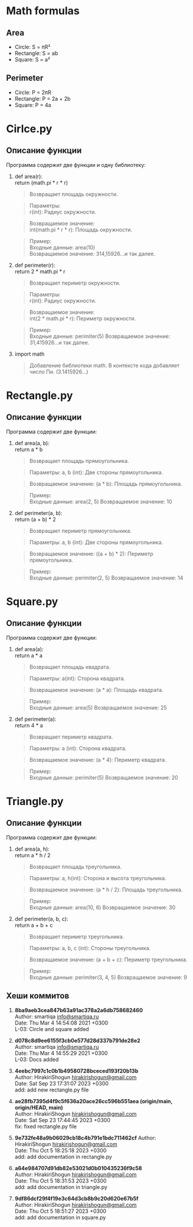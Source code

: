 # Math formulas
## Area
- Circle: S = πR²
- Rectangle: S = ab
- Square: S = a²

## Perimeter
- Circle: P = 2πR
- Rectangle: P = 2a + 2b
- Square: P = 4a

# Cirlce.py
## Описание функции

Программа содержит две функции и одну библиотеку:
1. def area(r):  
    return (math.pi * r * r)
    >Возвращает площадь окружности.
    
    >Параметры:   
            r(int): Радиус окружности.
    
    >Возвращаемое значение:   
            int(math.pi * r * r): Площадь окружности.
    
    >Пример:  
        Входные данные: area(10)  
        Возвращаемое значение: 314,15926...и так далее.

2. def perimeter(r):  
    return 2 * math.pi * r
    >Возвращает периметр окружности.
    
    >Параметры:   
            r(int): Радиус окружности.
    
    >Возвращаемое значение:   
            int(2 * math.pi * r): Периметр окружности.
    
    >Пример:  
        Входные данные: perimiter(5) 
        Возвращаемое значение: 31,415926...и так далее.

3. import math
    > Добавление библиотеки math. В контексте кода добавляет число Пи. (3.1415926...)


# Rectangle.py
## Описание функции

Программа содержит две функции:
1. def area(a, b):  
    return a * b
    >Возвращает площадь прямоугольника.  

    >Параметры: 
                a, b (int): Две стороны прямоугольника.  

    >Возвращаемое значение: 
                (a * b): Площадь прямоугольника. 

    >Пример:  
              Входные данные: area(2, 5)
              Возвращаемое значение: 10
    
2. def perimeter(a, b):  
       return (a + b) * 2
    >Возвращает периметр прямоугольника.

    >Параметры: 
                a, b (int): Две стороны прямоугольника.

    >Возвращаемое значение: 
                   ((a + b) * 2): Периметр прямоугольника.
    
    >Пример:  
              Входные данные: perimiter(2, 5)
              Возвращаемое значение: 14



# Square.py
## Описание функции

Программа содержит две функции:
1. def area(a):  
    return a * a
    >Возвращает площадь квадрата. 

    >Параметры: 
                a(int): Сторона квадрата.

    >Возвращаемое значение: 
                (a * a): Площадь квадрата. 

    >Пример:  
              Входные данные: area(5)
              Возвращаемое значение: 25
    
2. def perimeter(a):  
    return 4 * a
    >Возвращает периметр квадрата.

    >Параметры: 
                a (int): Сторона квадрата.

    >Возвращаемое значение: 
                   (a * 4): Периметр квадрата.
    
    >Пример:  
              Входные данные: perimiter(5)
              Возвращаемое значение: 20



# Triangle.py
## Описание функции

Программа содержит две функции:
1. def area(a, h):   
    return a * h / 2
    >Возвращает площадь треугольника. 

    >Параметры: 
                a, h(int): Сторона и высота треугольника.

    >Возвращаемое значение: 
                (a * h / 2): Площадь треугольника. 

    >Пример:  
              Входные данные: area(10, 6)
              Возвращаемое значение: 30
    
2. def perimeter(a, b, c):   
    return a + b + c
    >Возвращает периметр треугольника.

    >Параметры: 
                a, b, c (int): Стороны треугольника.

    >Возвращаемое значение: 
                   (a + b + c): Периметр треугольника.
    
    >Пример:  
              Входные данные: perimiter(3, 4, 5)
              Возвращаемое значение: 9


## Хеши коммитов
1. **8ba9aeb3cea847b63a91ac378a2a6db758682460**  
Author: smartiqa <info@smartiqa.ru>  
Date:   Thu Mar 4 14:54:08 2021 +0300  
    L-03: Circle and square added


2. **d078c8d9ee6155f3cb0e577d28d337b791de28e2**  
Author: smartiqa <info@smartiqa.ru>  
Date:   Thu Mar 4 14:55:29 2021 +0300  
    L-03: Docs added


3. **4eebc7997c1c0b1b49580728bceced193f20b13b**  
Author: HirakiriShogun <hirakirishogun@gmail.com>  
Date:   Sat Sep 23 17:31:07 2023 +0300  
    add: add new rectangle.py file


4. **ae28fb7395d4f9c5f636a20ace26cc596b551aea (origin/main, origin/HEAD, main)**  
Author: HirakiriShogun <hirakirishogun@gmail.com>  
Date:   Sat Sep 23 17:44:45 2023 +0300  
    fix: fixed rectangle.py file


5. **9e732fe48a9b06029cb18c4b791e1bdc711462cf**
Author: HirakiriShogun <hirakirishogun@gmail.com>  
Date:   Thu Oct 5 18:25:18 2023 +0300  
    add: add documentation in rectangle.py


6. **a64e984707d91db82e53021d0b010435236f9c58**  
Author: HirakiriShogun <hirakirishogun@gmail.com>  
Date:   Thu Oct 5 18:31:53 2023 +0300  
    add: add documentation in triangle.py


7. **9df86dcf29f4f19e3c64d3cb8b9c20d620e67b5f**  
Author: HirakiriShogun <hirakirishogun@gmail.com>  
Date:   Thu Oct 5 18:51:27 2023 +0300  
    add: add documentation in square.py
